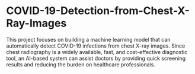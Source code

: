 # COVID-19-Detection-from-Chest-X-Ray-Images
This project focuses on building a machine learning model that can automatically detect COVID-19 infections from chest X-ray images. Since chest radiography is a widely available, fast, and cost-effective diagnostic tool, an AI-based system can assist doctors by providing quick screening results and reducing the burden on healthcare professionals.
